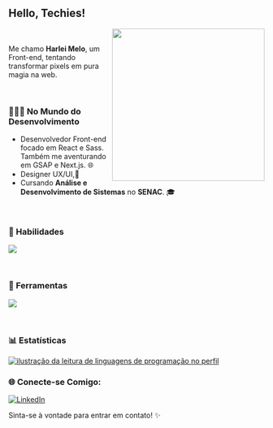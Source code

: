 

## Hello, Techies! 

<img src="https://user-images.githubusercontent.com/74038190/212750996-938b257b-266c-45a7-9af7-655341c0f58b.gif" min-height="300px" max-height="300px" height="300px" min-width="300px" max-width="300px" width="300px" align="right">
<br>

Me chamo **Harlei Melo**, um Front-end, tentando transformar pixels em pura magia na web.

</br>

### 👩🏾‍💻 No Mundo do Desenvolvimento

- Desenvolvedor Front-end focado em React e Sass. Também me aventurando em GSAP e Next.js. 🌐
- Designer UX/UI,🎨
- Cursando **Análise e Desenvolvimento de Sistemas** no **SENAC**. 🎓
    
</br>

### 🚀  Habilidades

<p align="left">
  <a href="https://skillicons.dev">
    <img src="https://skillicons.dev/icons?i=html,css,js,react,ts,sass" />
  </a>
</p>

</br>

### 🧰  Ferramentas

<p align="left">
  <a href="https://skillicons.dev">
    <img src="https://skillicons.dev/icons?i=vscode,figma,git,netlify" />
  </a>
</p>

</br>

### 📊 Estatísticas

<a href="https://github.com/Harlei-Melo" title="ilustração do mapeamento de linguagens">
  <img align="center" src="https://github-readme-stats.vercel.app/api/top-langs/?username=Harlei-Melo&theme=dracula&hide_langs_below=1" alt="ilustração da leitura de linguagens de programação no perfil"/>
</a>

</br>

### 🌐 Conecte-se Comigo:

<p align="left">
  <a href="https://www.linkedin.com/in/harlei-melo/" title="LinkedIn">
  <img src="https://img.shields.io/badge/-Linkedin-0e76a8?style=flat-square&logo=Linkedin&logoColor=white&link=/" alt="LinkedIn"/></a>

 Sinta-se à vontade para entrar em contato! ✨
